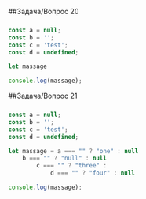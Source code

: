 ##Задача/Вопрос 20
###
```js
const a = null;
const b = '';
const c = 'test';
const d = undefined;

let massage 

console.log(massage);
```

##Задача/Вопрос 21
###
```js
const a = null;
const b = '';
const c = 'test';
const d = undefined;

let massage = a === "" ? "one" : null
    b === "" ? "null" : null
        c === "" ? "three" :
            d === "" ? "four" : null

console.log(massage);
```

